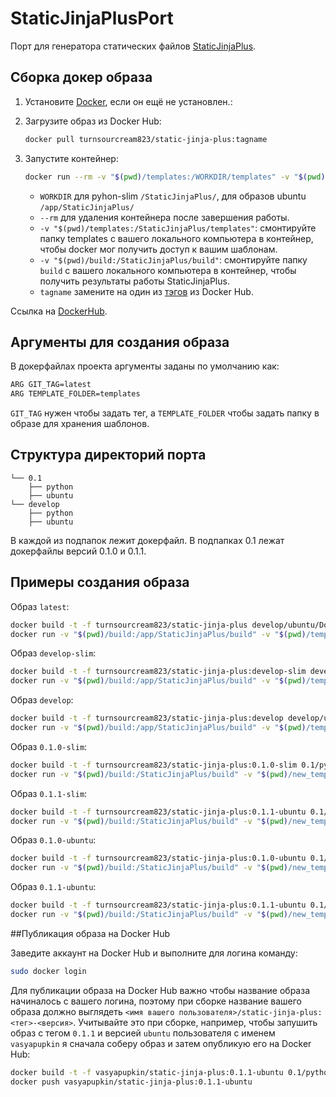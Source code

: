 # StaticJinjaPlusPort

Порт для генератора статических файлов [StaticJinjaPlus](https://github.com/MrDave/StaticJinjaPlus).


## Сборка докер образа

1. Установите [Docker](https://www.docker.com/), если он ещё не установлен.:
 
2. Загрузите образ из Docker Hub: 
    ```bash
   docker pull turnsourcream823/static-jinja-plus:tagname
   ```  
3. Запустите контейнер:
    ```bash
   docker run --rm -v "$(pwd)/templates:/WORKDIR/templates" -v "$(pwd)/output:/WORKDIR/build" turnsourcream823/static-jinja-plus:tagname
   ```
   - `WORKDIR` для pyhon-slim `/StaticJinjaPlus/`, для образов ubuntu `/app/StaticJinjaPlus/`
   - `--rm` для удаления контейнера после завершения работы.
   - `-v "$(pwd)/templates:/StaticJinjaPlus/templates"`: смонтируйте папку templates с вашего локального компьютера в контейнер, чтобы docker мог получить доступ к вашим шаблонам.
   - `-v "$(pwd)/build:/StaticJinjaPlus/build"`: смонтируйте папку `build` с вашего локального компьютера в контейнер, чтобы получить результаты работы StaticJinjaPlus.
   - `tagname` замените на один из [тэгов](https://hub.docker.com/repository/docker/turnsourcream823/static-jinja-plus/tags) из Docker Hub.

Ссылка на [DockerHub](https://hub.docker.com/repository/docker/turnsourcream823/static-jinja-plus/).

## Аргументы для создания образа

В докерфайлах проекта аргументы заданы по умолчанию как:
```bash
ARG GIT_TAG=latest
ARG TEMPLATE_FOLDER=templates
```
`GIT_TAG` нужен чтобы задать тег, а `TEMPLATE_FOLDER` чтобы  задать папку в образе для хранения шаблонов.

## Структура директорий порта
```
└── 0.1
    ├── python
    ├── ubuntu
└── develop
    ├── python
    ├── ubuntu
```
В каждой из подпапок лежит докерфайл. В подпапках 0.1 лежат докерфайлы версий 0.1.0 и 0.1.1.

## Примеры создания образа

Образ `latest`:
```bash
docker build -t -f turnsourcream823/static-jinja-plus develop/ubuntu/Dockerfile . 
docker run -v "$(pwd)/build:/app/StaticJinjaPlus/build" -v "$(pwd)/templates:/app/StaticJinjaPlus/templates" -it turnsourcream823/static-jinja-plus
```
Образ `develop-slim`:
```bash
docker build -t -f turnsourcream823/static-jinja-plus:develop-slim develop/python/Dockerfile . 
docker run -v "$(pwd)/build:/app/StaticJinjaPlus/build" -v "$(pwd)/templates:/StaticJinjaPlus/templates" -it turnsourcream823/static-jinja-plus:develop-slim
```
Образ `develop`:
```bash
docker build -t -f turnsourcream823/static-jinja-plus:develop develop/ubuntu/Dockerfile . 
docker run -v "$(pwd)/build:/app/StaticJinjaPlus/build" -v "$(pwd)/templates:/app/StaticJinjaPlus/templates" -it turnsourcream823/static-jinja-plus:develop
```
Образ `0.1.0-slim`:
```bash
docker build -t -f turnsourcream823/static-jinja-plus:0.1.0-slim 0.1/python/Dockerfile . --build-arg GIT_TAG=0_1_0 --build-arg TEMPLATE_FOLDER=new_templates
docker run -v "$(pwd)/build:/StaticJinjaPlus/build" -v "$(pwd)/new_templates:/StaticJinjaPlus/new_templates" -it turnsourcream823/static-jinja-plus:0.1.0-slim
```
Образ `0.1.1-slim`:
```bash
docker build -t -f turnsourcream823/static-jinja-plus:0.1.1-ubuntu 0.1/ubuntu/Dockerfile . --build-arg GIT_TAG=0_1_1 --build-arg TEMPLATE_FOLDER=new_templates
docker run -v "$(pwd)/build:/StaticJinjaPlus/build" -v "$(pwd)/new_templates:/StaticJinjaPlus/new_templates" -it turnsourcream823/static-jinja-plus:0.1.1-ubuntu
```
Образ `0.1.0-ubuntu`:
```bash
docker build -t -f turnsourcream823/static-jinja-plus:0.1.0-ubuntu 0.1/python/Dockerfile . --build-arg GIT_TAG=0_1_0 --build-arg TEMPLATE_FOLDER=new_templates
docker run -v "$(pwd)/build:/StaticJinjaPlus/build" -v "$(pwd)/new_templates:/app/StaticJinjaPlus/new_templates" -it turnsourcream823/static-jinja-plus:0.1.0-ubuntu
```
Образ `0.1.1-ubuntu`:
```bash
docker build -t -f turnsourcream823/static-jinja-plus:0.1.1-ubuntu 0.1/python/Dockerfile . --build-arg GIT_TAG=0_1_1 --build-arg TEMPLATE_FOLDER=new_templates
docker run -v "$(pwd)/build:/StaticJinjaPlus/build" -v "$(pwd)/new_templates:/app/StaticJinjaPlus/new_templates" -it turnsourcream823/static-jinja-plus:0.1.1-ubuntu
```

##Публикация образа на Docker Hub

Заведите аккаунт на Docker Hub и выполните для логина команду:
```bash
sudo docker login
```
Для публикации образа на Docker Hub важно чтобы название образа начиналось с вашего логина, поэтому при сборке название вашего образа должно выглядеть `<имя вашего пользователя>/static-jinja-plus:<тег>-<версия>`. Учитывайте это при сборке, например, чтобы запушить образ с тегом `0.1.1` и версией `ubuntu` пользователя с именем `vasyapupkin` я сначала соберу образ и затем опубликую его на Docker Hub:
```bash
docker build -t -f vasyapupkin/static-jinja-plus:0.1.1-ubuntu 0.1/python/Dockerfile . --build-arg GIT_TAG=0_1_1 --build-arg TEMPLATE_FOLDER=new_templates
docker push vasyapupkin/static-jinja-plus:0.1.1-ubuntu 
```